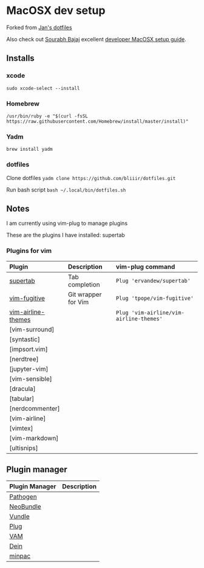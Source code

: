 # MacOSX dev setup
Forked from [Jan's dotfiles](https://github.com/jancr/dotfiles)

Also check out [Sourabh Bajaj](https://sourabhbajaj.com/) excellent [developer MacOSX setup guide](http://sourabhbajaj.com/mac-setup/).

## Installs

### xcode
`sudo xcode-select --install`

### Homebrew
`/usr/bin/ruby -e "$(curl -fsSL https://raw.githubusercontent.com/Homebrew/install/master/install)"`

### Yadm
`brew install yadm`

### dotfiles
Clone dotfiles 
`yadm clone https://github.com/bliiir/dotfiles.git`

Run bash script
`bash ~/.local/bin/dotfiles.sh`


## Notes
I am currently using vim-plug to manage plugins

These are the plugins I have installed:
supertab

### Plugins for vim
| Plugin | Description | vim-plug command | 
| :-- | :-- | :-- | 
| [supertab][1] | Tab completion | `Plug 'ervandew/supertab'`  | 
| [vim-fugitive][2] | Git wrapper for Vim  | `Plug 'tpope/vim-fugitive'` |
| [vim-airline-themes][3] |   | `Plug 'vim-airline/vim-airline-themes'` |
| [vim-surround] | | |
| [syntastic] | | |
| [impsort.vim] | | |
| [nerdtree] | | |
| [jupyter-vim] | | |
| [vim-sensible] | | |
| [dracula] | | |
| [tabular] | | |
| [nerdcommenter] | | |
| [vim-airline] | | |
| [vimtex] | | |
| [vim-markdown] | | |
| [ultisnips] | | | 


## Plugin manager
| Plugin Manager | Description |
| :---  | :--- |
| [Pathogen][1] | |
| [NeoBundle][2] | |
| [Vundle][3] | |
| [Plug][4] | |
| [VAM][5] | |
| [Dein][6] | |
| [minpac][7] | |

[1]: https://github.com/ervandew/supertab
[2]: https://github.com/tpope/vim-fugitive
[3]: https://github.com/vim-airline/vim-airline-themes 

[1]: https://github.com/tpope/vim-pathogen
[2]: https://github.com/Shougo/neobundle.vim
[3]: https://github.com/VundleVim/Vundle.vim
[4]: https://github.com/junegunn/vim-plug
[5]: https://github.com/MarcWeber/vim-addon-manager
[6]: https://github.com/Shougo/dein.vim
[7]: https://github.com/k-takata/minpac/
